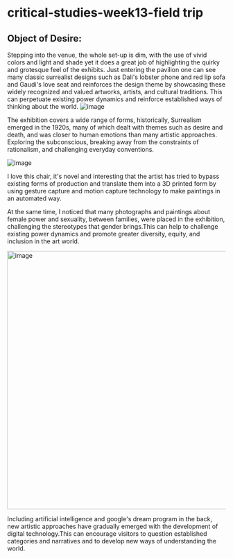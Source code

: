 # critical-studies-week13-field trip
## Object of Desire:
Stepping into the venue, the whole set-up is dim, with the use of vivid colors and light and shade yet it does a great job of highlighting the quirky and grotesque feel of the exhibits. Just entering the pavilion one can see many classic surrealist designs such as Dali's lobster phone and red lip sofa and Gaudi's love seat and reinforces the design theme by showcasing these widely recognized and valued artworks, artists, and cultural traditions. This can perpetuate existing power dynamics and reinforce established ways of thinking about the world.
![image](https://user-images.githubusercontent.com/119873931/218344803-6378f05d-266d-4daa-ad3d-3ebce8e3491b.png)

The exhibition covers a wide range of forms, historically, Surrealism emerged in the 1920s, many of which dealt with themes such as desire and death, and was closer to human emotions than many artistic approaches. Exploring the subconscious, breaking away from the constraints of rationalism, and challenging everyday conventions.

![image](https://user-images.githubusercontent.com/119873931/218344896-e60b61e6-e083-4484-8e23-15e98248dc66.png)

I love this chair, it's novel and interesting that the artist has tried to bypass existing forms of production and translate them into a 3D printed form by using gesture capture and motion capture technology to make paintings in an automated way.

At the same time, I noticed that many photographs and paintings about female power and sexuality, between families, were placed in the exhibition, challenging the stereotypes that gender brings.This can help to challenge existing power dynamics and promote greater diversity, equity, and inclusion in the art world.

<img width="596" alt="image" src="https://user-images.githubusercontent.com/119873931/218345127-80c6bd2b-563d-413d-9328-e2e9887d5f4b.png">

Including artificial intelligence and google's dream program in the back, new artistic approaches have gradually emerged with the development of digital technology.This can encourage visitors to question established categories and narratives and to develop new ways of understanding the world.


